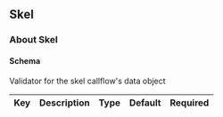## Skel

### About Skel

#### Schema

Validator for the skel callflow's data object



Key | Description | Type | Default | Required
--- | ----------- | ---- | ------- | --------



